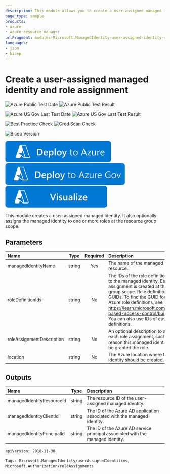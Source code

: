 ```yaml
---
description: This module allows you to create a user-assigned managed identity and a role assignment scoped to the resource group.
page_type: sample
products:
- azure
- azure-resource-manager
urlFragment: modules-Microsoft.ManagedIdentity-user-assigned-identity-role-assignment-1.0
languages:
- json
- bicep
---
```

# Create a user-assigned managed identity and role assignment

![Azure Public Test Date](https://azurequickstartsservice.blob.core.windows.net/badges/modules/Microsoft.ManagedIdentity/user-assigned-identity-role-assignment/1.0/PublicLastTestDate.svg)
![Azure Public Test Result](https://azurequickstartsservice.blob.core.windows.net/badges/modules/Microsoft.ManagedIdentity/user-assigned-identity-role-assignment/1.0/PublicDeployment.svg)

![Azure US Gov Last Test Date](https://azurequickstartsservice.blob.core.windows.net/badges/modules/Microsoft.ManagedIdentity/user-assigned-identity-role-assignment/1.0/FairfaxLastTestDate.svg)
![Azure US Gov Last Test Result](https://azurequickstartsservice.blob.core.windows.net/badges/modules/Microsoft.ManagedIdentity/user-assigned-identity-role-assignment/1.0/FairfaxDeployment.svg)

![Best Practice Check](https://azurequickstartsservice.blob.core.windows.net/badges/modules/Microsoft.ManagedIdentity/user-assigned-identity-role-assignment/1.0/BestPracticeResult.svg)
![Cred Scan Check](https://azurequickstartsservice.blob.core.windows.net/badges/modules/Microsoft.ManagedIdentity/user-assigned-identity-role-assignment/1.0/CredScanResult.svg)

![Bicep Version](https://azurequickstartsservice.blob.core.windows.net/badges/modules/Microsoft.ManagedIdentity/user-assigned-identity-role-assignment/1.0/BicepVersion.svg)

[![Deploy To Azure](https://raw.githubusercontent.com/Azure/azure-quickstart-templates/master/1-CONTRIBUTION-GUIDE/images/deploytoazure.svg?sanitize=true)](https://portal.azure.com/#create/Microsoft.Template/uri/https%3A%2F%2Fraw.githubusercontent.com%2FAzure%2Fazure-quickstart-templates%2Fmaster%2Fmodules%2FMicrosoft.ManagedIdentity%2Fuser-assigned-identity-role-assignment%2F1.0%2Fazuredeploy.json)
[![Deploy To Azure US Gov](https://raw.githubusercontent.com/Azure/azure-quickstart-templates/master/1-CONTRIBUTION-GUIDE/images/deploytoazuregov.svg?sanitize=true)](https://portal.azure.us/#create/Microsoft.Template/uri/https%3A%2F%2Fraw.githubusercontent.com%2FAzure%2Fazure-quickstart-templates%2Fmaster%2Fmodules%2FMicrosoft.ManagedIdentity%2Fuser-assigned-identity-role-assignment%2F1.0%2Fazuredeploy.json)
[![Visualize](https://raw.githubusercontent.com/Azure/azure-quickstart-templates/master/1-CONTRIBUTION-GUIDE/images/visualizebutton.svg?sanitize=true)](http://armviz.io/#/?load=https%3A%2F%2Fraw.githubusercontent.com%2FAzure%2Fazure-quickstart-templates%2Fmaster%2Fmodules%2FMicrosoft.ManagedIdentity%2Fuser-assigned-identity-role-assignment%2F1.0%2Fazuredeploy.json)

This module creates a user-assigned managed identity. It also optionally assigns the managed identity to one or more roles at the resource group scope.

## Parameters

| Name | Type | Required | Description |
| :------------- | :----------: | :----------: | :------------- |
| managedIdentityName | string | Yes | The name of the managed identity resource. |
| roleDefinitionIds | string | No | The IDs of the role definitions to assign to the managed identity. Each role assignment is created at the resource group scope. Role definition IDs are GUIDs. To find the GUID for built-in Azure role definitions, see https://learn.microsoft.com/azure/role-based-access-control/built-in-roles. You can also use IDs of custom role definitions. |
| roleAssignmentDescription | string | No | An optional description to apply to each role assignment, such as the reason this managed identity needs to be granted the role. |
| location | string | No | The Azure location where the managed identity should be created. |

## Outputs

| Name | Type | Description |
| :------------- | :----------: | :------------- |
| managedIdentityResourceId | string | The resource ID of the user-assigned managed identity. |
| managedIdentityClientId | string | The ID of the Azure AD application associated with the managed identity. |
| managedIdentityPrincipalId | string | The ID of the Azure AD service principal associated with the managed identity. |

```apiVersion: 2018-11-30```

`Tags: Microsoft.ManagedIdentity/userAssignedIdentities, Microsoft.Authorization/roleAssignments`
